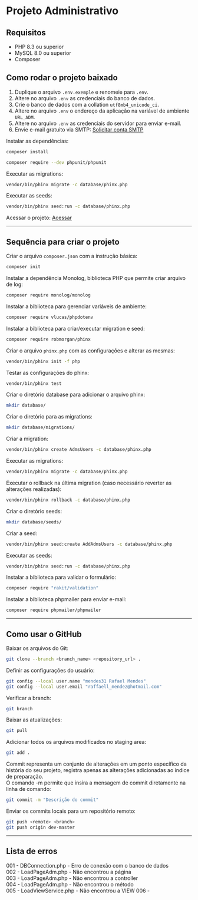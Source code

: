 # Projeto Administrativo

## Requisitos

- PHP 8.3 ou superior
- MySQL 8.0 ou superior
- Composer

## Como rodar o projeto baixado

1. Duplique o arquivo `.env.exemple` e renomeie para `.env`.
2. Altere no arquivo `.env` as credenciais do banco de dados.
3. Crie o banco de dados com a collation `utf8mb4_unicode_ci`.
4. Altere no arquivo `.env` o endereço da aplicação na variável de ambiente `URL_ADM`.
5. Altere no arquivo `.env` as credenciais do servidor para enviar e-mail.
6. Envie e-mail gratuito via SMTP: [Solicitar conta SMTP](https://www.iagente.com.br/solicitacao-conta-smtp/origin/celke)

Instalar as dependências:

```bash
composer install
```

```bash
composer require --dev phpunit/phpunit
```

Executar as migrations:

```bash
vendor/bin/phinx migrate -c database/phinx.php
```

Executar as seeds:

```bash
vendor/bin/phinx seed:run -c database/phinx.php
```

Acessar o projeto: [Acessar](http://localhost/administrativo)

---

## Sequência para criar o projeto

Criar o arquivo `composer.json` com a instrução básica:

```bash
composer init
```

Instalar a dependência Monolog, biblioteca PHP que permite criar arquivo de log:

```bash
composer require monolog/monolog
```

Instalar a biblioteca para gerenciar variáveis de ambiente:

```bash
composer require vlucas/phpdotenv
```

Instalar a biblioteca para criar/executar migration e seed:

```bash
composer require robmorgan/phinx
```

Criar o arquivo `phinx.php` com as configurações e alterar as mesmas:

```bash
vendor/bin/phinx init -f php
```

Testar as configurações do phinx:

```bash
vendor/bin/phinx test
```

Criar o diretório database para adicionar o arquivo phinx:

```bash
mkdir database/
```

Criar o diretório para as migrations:

```bash
mkdir database/migrations/
```

Criar a migration:

```bash
vendor/bin/phinx create AdmsUsers -c database/phinx.php
```

Executar as migrations:

```bash
vendor/bin/phinx migrate -c database/phinx.php
```

Executar o rollback na última migration (caso necessário reverter as alterações realizadas):

```bash
vendor/bin/phinx rollback -c database/phinx.php
```

Criar o diretório seeds:

```bash
mkdir database/seeds/
```

Criar a seed:

```bash
vendor/bin/phinx seed:create AddAdmsUsers -c database/phinx.php
```

Executar as seeds:

```bash
vendor/bin/phinx seed:run -c database/phinx.php
```

Instalar a biblioteca para validar o formulário:

```bash
composer require "rakit/validation"
```

Instalar a biblioteca phpmailer para enviar e-mail:

```bash
composer require phpmailer/phpmailer
```

---

## Como usar o GitHub

Baixar os arquivos do Git:

```bash
git clone --branch <branch_name> <repository_url> .
```

Definir as configurações do usuário:

```bash
git config --local user.name "mendes31 Rafael Mendes"
git config --local user.email "raffaell_mendez@hotmail.com"
```

Verificar a branch:

```bash
git branch
```

Baixar as atualizações:

```bash
git pull
```

Adicionar todos os arquivos modificados no staging area:

```bash
git add .
```

Commit representa um conjunto de alterações em um ponto específico da história do seu projeto, registra apenas as alterações adicionadas ao índice de preparação.  
O comando -m permite que insira a mensagem de commit diretamente na linha de comando:

```bash
git commit -m "Descrição do commit"
```

Enviar os commits locais para um repositório remoto:

```bash
git push <remote> <branch>
git push origin dev-master
```

---

## Lista de erros

001 - DBConnection.php - Erro de conexão com o banco de dados  
002 - LoadPageAdm.php - Não encontrou a página  
003 - LoadPageAdm.php - Não encontrou a controller  
004 - LoadPageAdm.php - Não encontrou o método  
005 - LoadViewService.php - Não encontrou a VIEW
006 - 


